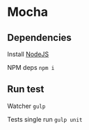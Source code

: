 # Mocha

## Dependencies

Install [NodeJS](http://nodejs.org/download)

NPM deps `npm i`

## Run test

Watcher `gulp`

Tests single run `gulp unit`